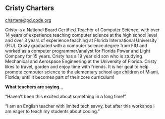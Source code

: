 ## Cristy Charters

[charters@pd.code.org](mailto:charters@pd.code.org)

Cristy is a National Board Certified Teacher of Computer Science, with over 14 years of experience teaching computer science at the high school level and over 3 years of experience teaching at Florida International University (FIU). Cristy graduated with a computer science degree from FIU and worked as a computer programmer/analyst for Florida Power and Light Company for 15 years. Cristy has a 19 year old son who is studying Mechanical and Aerospace Engineering at the University of Florida. Cristy likes to travel, garden and enjoy time with friends. It is her goal to help promote computer science to the elementary school age children of Miami, Florida, until it becomes part of their core curriculum!

**What teachers are saying…**

“Haven’t been this excited about something in a long time!”

“I am an English teacher with limited tech savvy, but after this workshop I am eager to teach my students about coding.”

